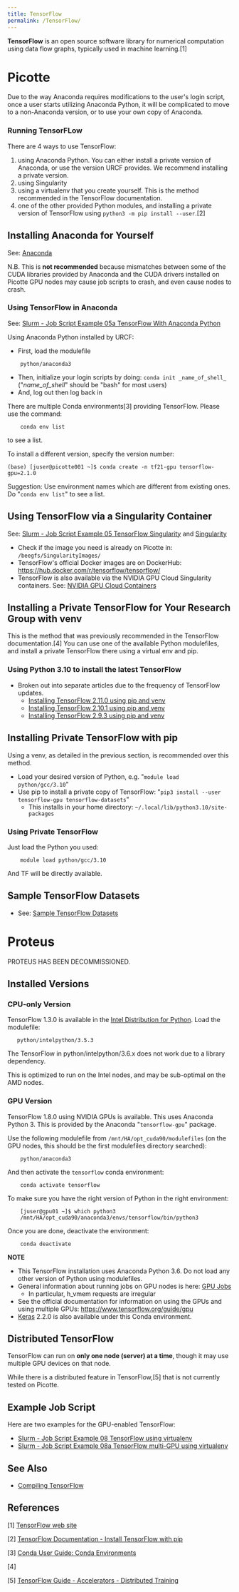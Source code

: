 ```yaml
---
title: TensorFlow
permalink: /TensorFlow/
---
```


**TensorFlow** is an open source software library for numerical
computation using data flow graphs, typically used in machine
learning.[1]

Picotte
=======

Due to the way Anaconda requires modifications to the user's login
script, once a user starts utilizing Anaconda Python, it will be
complicated to move to a non-Anaconda version, or to use your own copy
of Anaconda.

### Running TensorFLow

There are 4 ways to use TensorFlow:

1.  using Anaconda Python. You can either install a private version of
    Anaconda, or use the version URCF provides. We recommend installing
    a private version.
2.  using Singularity
3.  using a virtualenv that you create yourself. This is the method
    recommended in the TensorFlow documentation.
4.  one of the other provided Python modules, and installing a private
    version of TensorFlow using `python3 -m pip install --user`.[2]

Installing Anaconda for Yourself
--------------------------------

See: [Anaconda](/Anaconda "wikilink")

N.B. This is **not recommended** because mismatches between some of the
CUDA libraries provided by Anaconda and the CUDA drivers installed on
Picotte GPU nodes may cause job scripts to crash, and even cause nodes
to crash.

### Using TensorFlow in Anaconda

See: [Slurm - Job Script Example 05a TensorFlow With Anaconda Python](/Slurm_-_Job_Script_Example_05a_TensorFlow_With_Anaconda_Python "wikilink")

Using Anaconda Python installed by URCF:

-   First, load the modulefile

`    python/anaconda3`

-   Then, initialize your login scripts by doing:
    `conda init _name_of_shell_` ("_name_of_shell_" should be "bash"
    for most users)
-   And, log out then log back in

There are multiple Conda environments[3] providing TensorFlow. Please
use the command:

`    conda env list`

to see a list.

To install a different version, specify the version number:

``` text
(base) [juser@picotte001 ~]$ conda create -n tf21-gpu tensorflow-gpu=2.1.0
```

Suggestion: Use environment names which are different from existing
ones. Do "`conda env list`" to see a list.

Using TensorFlow via a Singularity Container
--------------------------------------------

See: [Slurm - Job Script Example 05 TensorFlow Singularity](/Slurm_-_Job_Script_Example_05_TensorFlow_Singularity "wikilink")
and [Singularity](/Singularity "wikilink")

-   Check if the image you need is already on Picotte in:
    `/beegfs/SingularityImages/`
-   TensorFlow's official Docker images are on DockerHub:
    <https://hub.docker.com/r/tensorflow/tensorflow/>
-   TensorFlow is also available via the NVIDIA GPU Cloud Singularity
    containers. See: [NVIDIA GPU Cloud Containers](/NVIDIA_GPU_Cloud_Containers "wikilink")

Installing a Private TensorFlow for Your Research Group with venv
-----------------------------------------------------------------

This is the method that was previously recommended in the TensorFlow
documentation.[4] You can use one of the available Python modulefiles,
and install a private TensorFlow there using a virtual env and pip.

### Using Python 3.10 to install the latest TensorFlow

-   Broken out into separate articles due to the frequency of TensorFlow
    updates.
    -   [Installing TensorFlow 2.11.0 using pip and venv](/Installing_TensorFlow_2.11.0_using_pip_and_venv "wikilink")
    -   [Installing TensorFlow 2.10.1 using pip and venv](/Installing_TensorFlow_2.10.1_using_pip_and_venv "wikilink")
    -   [Installing TensorFlow 2.9.3 using pip and venv](/Installing_TensorFlow_2.9.3_using_pip_and_venv "wikilink")

Installing Private TensorFlow with pip
--------------------------------------

Using a venv, as detailed in the previous section, is recommended over
this method.

-   Load your desired version of Python, e.g.
    "`module load python/gcc/3.10`"
-   Use pip to install a private copy of TensorFlow:
    "`pip3 install --user tensorflow-gpu tensorflow-datasets`"
    -   This installs in your home directory:
        `~/.local/lib/python3.10/site-packages`

### Using Private TensorFlow

Just load the Python you used:

`    module load python/gcc/3.10`

And TF will be directly available.

Sample TensorFlow Datasets
--------------------------

-   See: [Sample TensorFlow Datasets](/Sample_TensorFlow_Datasets "wikilink")

Proteus
=======

PROTEUS HAS BEEN DECOMMISSIONED.

Installed Versions
------------------

### CPU-only Version

TensorFlow 1.3.0 is available in the [Intel Distribution for Python](/Python#Intel-Optimized_Versions "wikilink"). Load the
modulefile:

`   python/intelpython/3.5.3`

The TensorFlow in python/intelpython/3.6.x does not work due to a
library dependency.

This is optimized to run on the Intel nodes, and may be sub-optimal on
the AMD nodes.

### GPU Version

TensorFlow 1.8.0 using NVIDIA GPUs is available. This uses Anaconda
Python 3. This is provided by the Anaconda "`tensorflow-gpu`" package.

Use the following modulefile from `/mnt/HA/opt_cuda90/modulefiles` (on
the GPU nodes, this should be the first modulefiles directory searched):

`    python/anaconda3`

And then activate the `tensorflow` conda environment:

`    conda activate tensorflow`

To make sure you have the right version of Python in the right
environment:

`    [juser@gpu01 ~]$ which python3`
`    /mnt/HA/opt_cuda90/anaconda3/envs/tensorflow/bin/python3`

Once you are done, deactivate the environment:

`    conda deactivate`

**NOTE**

-   This TensorFlow installation uses Anaconda Python 3.6. Do not load
    any other version of Python using modulefiles.
-   General information about running jobs on GPU nodes is here: [GPU Jobs](/GPU_Jobs "wikilink")
    -   In particular, h_vmem requests are irregular
-   See the official documentation for information on using the GPUs and
    using multiple GPUs: <https://www.tensorflow.org/guide/gpu>
-   [Keras](/Keras "wikilink") 2.2.0 is also available under this Conda
    environment.

Distributed TensorFlow
----------------------

TensorFlow can run on **only one node (server) at a time**, though it
may use multiple GPU devices on that node.

While there is a distributed feature in TensorFlow,[5] that is not
currently tested on Picotte.

Example Job Script
------------------

Here are two examples for the GPU-enabled TensorFlow:

-   [Slurm - Job Script Example 08 TensorFlow using virtualenv](/Slurm_-_Job_Script_Example_08_TensorFlow_using_virtualenv "wikilink")
-   [Slurm - Job Script Example 08a TensorFlow multi-GPU using virtualenv](/Slurm_-_Job_Script_Example_08a_TensorFlow_multi-GPU_using_virtualenv "wikilink")

See Also
--------

-   [Compiling TensorFlow](/Compiling_TensorFlow "wikilink")

References
----------

<references/>

[1] [TensorFlow web site](https://www.tensorflow.org/)

[2] [TensorFlow Documentation - Install TensorFlow with pip](https://www.tensorflow.org/install/pip)

[3] [Conda User Guide: Conda Environments](https://conda.io/projects/conda/en/latest/user-guide/concepts/environments.html)

[4]

[5] [TensorFlow Guide - Accelerators - Distributed Training](https://www.tensorflow.org/guide/distributed_training)
